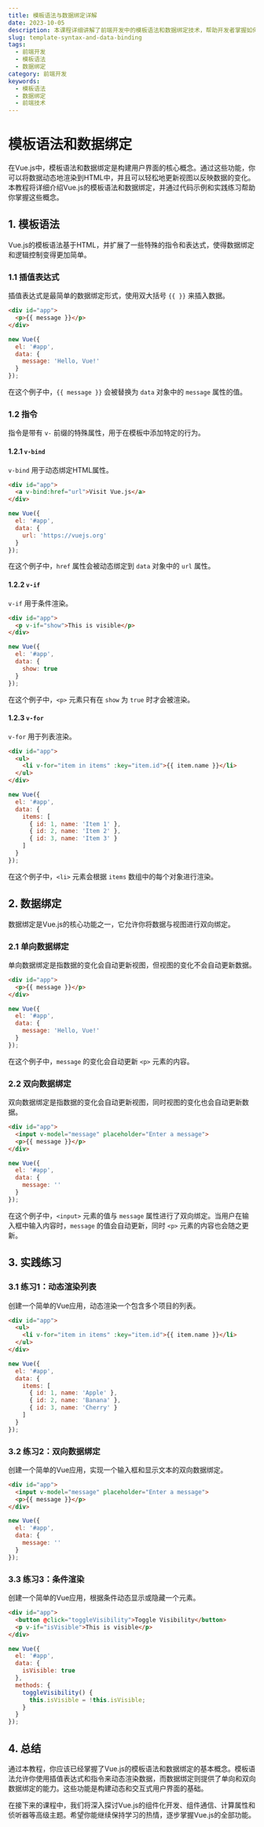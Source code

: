 ```yaml
---
title: 模板语法与数据绑定详解
date: 2023-10-05
description: 本课程详细讲解了前端开发中的模板语法和数据绑定技术，帮助开发者掌握如何高效地将数据与视图进行绑定。
slug: template-syntax-and-data-binding
tags:
  - 前端开发
  - 模板语法
  - 数据绑定
category: 前端开发
keywords:
  - 模板语法
  - 数据绑定
  - 前端技术
---
```


# 模板语法和数据绑定

在Vue.js中，模板语法和数据绑定是构建用户界面的核心概念。通过这些功能，你可以将数据动态地渲染到HTML中，并且可以轻松地更新视图以反映数据的变化。本教程将详细介绍Vue.js的模板语法和数据绑定，并通过代码示例和实践练习帮助你掌握这些概念。

## 1. 模板语法

Vue.js的模板语法基于HTML，并扩展了一些特殊的指令和表达式，使得数据绑定和逻辑控制变得更加简单。

### 1.1 插值表达式

插值表达式是最简单的数据绑定形式，使用双大括号 `{{ }}` 来插入数据。

```html
<div id="app">
  <p>{{ message }}</p>
</div>
```

```javascript
new Vue({
  el: '#app',
  data: {
    message: 'Hello, Vue!'
  }
});
```

在这个例子中，`{{ message }}` 会被替换为 `data` 对象中的 `message` 属性的值。

### 1.2 指令

指令是带有 `v-` 前缀的特殊属性，用于在模板中添加特定的行为。

#### 1.2.1 `v-bind`

`v-bind` 用于动态绑定HTML属性。

```html
<div id="app">
  <a v-bind:href="url">Visit Vue.js</a>
</div>
```

```javascript
new Vue({
  el: '#app',
  data: {
    url: 'https://vuejs.org'
  }
});
```

在这个例子中，`href` 属性会被动态绑定到 `data` 对象中的 `url` 属性。

#### 1.2.2 `v-if`

`v-if` 用于条件渲染。

```html
<div id="app">
  <p v-if="show">This is visible</p>
</div>
```

```javascript
new Vue({
  el: '#app',
  data: {
    show: true
  }
});
```

在这个例子中，`<p>` 元素只有在 `show` 为 `true` 时才会被渲染。

#### 1.2.3 `v-for`

`v-for` 用于列表渲染。

```html
<div id="app">
  <ul>
    <li v-for="item in items" :key="item.id">{{ item.name }}</li>
  </ul>
</div>
```

```javascript
new Vue({
  el: '#app',
  data: {
    items: [
      { id: 1, name: 'Item 1' },
      { id: 2, name: 'Item 2' },
      { id: 3, name: 'Item 3' }
    ]
  }
});
```

在这个例子中，`<li>` 元素会根据 `items` 数组中的每个对象进行渲染。

## 2. 数据绑定

数据绑定是Vue.js的核心功能之一，它允许你将数据与视图进行双向绑定。

### 2.1 单向数据绑定

单向数据绑定是指数据的变化会自动更新视图，但视图的变化不会自动更新数据。

```html
<div id="app">
  <p>{{ message }}</p>
</div>
```

```javascript
new Vue({
  el: '#app',
  data: {
    message: 'Hello, Vue!'
  }
});
```

在这个例子中，`message` 的变化会自动更新 `<p>` 元素的内容。

### 2.2 双向数据绑定

双向数据绑定是指数据的变化会自动更新视图，同时视图的变化也会自动更新数据。

```html
<div id="app">
  <input v-model="message" placeholder="Enter a message">
  <p>{{ message }}</p>
</div>
```

```javascript
new Vue({
  el: '#app',
  data: {
    message: ''
  }
});
```

在这个例子中，`<input>` 元素的值与 `message` 属性进行了双向绑定。当用户在输入框中输入内容时，`message` 的值会自动更新，同时 `<p>` 元素的内容也会随之更新。

## 3. 实践练习

### 3.1 练习1：动态渲染列表

创建一个简单的Vue应用，动态渲染一个包含多个项目的列表。

```html
<div id="app">
  <ul>
    <li v-for="item in items" :key="item.id">{{ item.name }}</li>
  </ul>
</div>
```

```javascript
new Vue({
  el: '#app',
  data: {
    items: [
      { id: 1, name: 'Apple' },
      { id: 2, name: 'Banana' },
      { id: 3, name: 'Cherry' }
    ]
  }
});
```

### 3.2 练习2：双向数据绑定

创建一个简单的Vue应用，实现一个输入框和显示文本的双向数据绑定。

```html
<div id="app">
  <input v-model="message" placeholder="Enter a message">
  <p>{{ message }}</p>
</div>
```

```javascript
new Vue({
  el: '#app',
  data: {
    message: ''
  }
});
```

### 3.3 练习3：条件渲染

创建一个简单的Vue应用，根据条件动态显示或隐藏一个元素。

```html
<div id="app">
  <button @click="toggleVisibility">Toggle Visibility</button>
  <p v-if="isVisible">This is visible</p>
</div>
```

```javascript
new Vue({
  el: '#app',
  data: {
    isVisible: true
  },
  methods: {
    toggleVisibility() {
      this.isVisible = !this.isVisible;
    }
  }
});
```

## 4. 总结

通过本教程，你应该已经掌握了Vue.js的模板语法和数据绑定的基本概念。模板语法允许你使用插值表达式和指令来动态渲染数据，而数据绑定则提供了单向和双向数据绑定的能力。这些功能是构建动态和交互式用户界面的基础。

在接下来的课程中，我们将深入探讨Vue.js的组件化开发、组件通信、计算属性和侦听器等高级主题。希望你能继续保持学习的热情，逐步掌握Vue.js的全部功能。